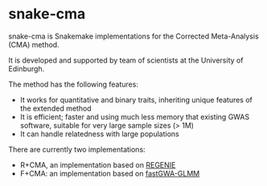 # snake-cma

snake-cma is Snakemake implementations for the Corrected Meta-Analysis (CMA) method.

It is developed and supported by team of scientists at the University of Edinburgh.

The method has the following features:
- It works for quantitative and binary traits, inheriting unique features of the extended method
- It is efficient; faster and using much less memory that existing GWAS software, suitable for very large sample sizes (> 1M)
- It can handle relatedness with large populations

There are currently two implementations:
- R+CMA, an implementation based on [REGENIE](https://rgcgithub.github.io/regenie)
- F+CMA: an implementation based on [fastGWA-GLMM](https://yanglab.westlake.edu.cn/software/gcta)




